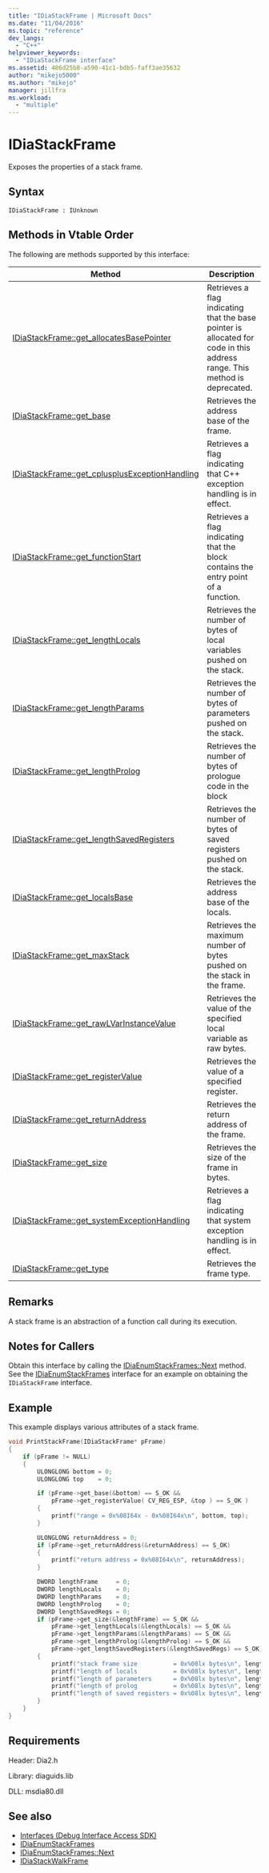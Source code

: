 ```yaml
---
title: "IDiaStackFrame | Microsoft Docs"
ms.date: "11/04/2016"
ms.topic: "reference"
dev_langs:
  - "C++"
helpviewer_keywords:
  - "IDiaStackFrame interface"
ms.assetid: 486d25b8-a590-41c1-bdb5-faff3ae35632
author: "mikejo5000"
ms.author: "mikejo"
manager: jillfra
ms.workload:
  - "multiple"
---
```

# IDiaStackFrame
Exposes the properties of a stack frame.

## Syntax

```
IDiaStackFrame : IUnknown
```

## Methods in Vtable Order
The following are methods supported by this interface:

|Method|Description|
|------------|-----------------|
|[IDiaStackFrame::get_allocatesBasePointer](../../debugger/debug-interface-access/idiastackframe-get-allocatesbasepointer.md)|Retrieves a flag indicating that the base pointer is allocated for code in this address range. This method is deprecated.|
|[IDiaStackFrame::get_base](../../debugger/debug-interface-access/idiastackframe-get-base.md)|Retrieves the address base of the frame.|
|[IDiaStackFrame::get_cplusplusExceptionHandling](../../debugger/debug-interface-access/idiastackframe-get-cplusplusexceptionhandling.md)|Retrieves a flag indicating that C++ exception handling is in effect.|
|[IDiaStackFrame::get_functionStart](../../debugger/debug-interface-access/idiastackframe-get-functionstart.md)|Retrieves a flag indicating that the block contains the entry point of a function.|
|[IDiaStackFrame::get_lengthLocals](../../debugger/debug-interface-access/idiastackframe-get-lengthlocals.md)|Retrieves the number of bytes of local variables pushed on the stack.|
|[IDiaStackFrame::get_lengthParams](../../debugger/debug-interface-access/idiastackframe-get-lengthparams.md)|Retrieves the number of bytes of parameters pushed on the stack.|
|[IDiaStackFrame::get_lengthProlog](../../debugger/debug-interface-access/idiastackframe-get-lengthprolog.md)|Retrieves the number of bytes of prologue code in the block|
|[IDiaStackFrame::get_lengthSavedRegisters](../../debugger/debug-interface-access/idiastackframe-get-lengthsavedregisters.md)|Retrieves the number of bytes of saved registers pushed on the stack.|
|[IDiaStackFrame::get_localsBase](../../debugger/debug-interface-access/idiastackframe-get-localsbase.md)|Retrieves the address base of the locals.|
|[IDiaStackFrame::get_maxStack](../../debugger/debug-interface-access/idiastackframe-get-maxstack.md)|Retrieves the maximum number of bytes pushed on the stack in the frame.|
|[IDiaStackFrame::get_rawLVarInstanceValue](../../debugger/debug-interface-access/idiastackframe-get-rawlvarinstancevalue.md)|Retrieves the value of the specified local variable as raw bytes.|
|[IDiaStackFrame::get_registerValue](../../debugger/debug-interface-access/idiastackframe-get-registervalue.md)|Retrieves the value of a specified register.|
|[IDiaStackFrame::get_returnAddress](../../debugger/debug-interface-access/idiastackframe-get-returnaddress.md)|Retrieves the return address of the frame.|
|[IDiaStackFrame::get_size](../../debugger/debug-interface-access/idiastackframe-get-size.md)|Retrieves the size of the frame in bytes.|
|[IDiaStackFrame::get_systemExceptionHandling](../../debugger/debug-interface-access/idiastackframe-get-systemexceptionhandling.md)|Retrieves a flag indicating that system exception handling is in effect.|
|[IDiaStackFrame::get_type](../../debugger/debug-interface-access/idiastackframe-get-type.md)|Retrieves the frame type.|

## Remarks
A stack frame is an abstraction of a function call during its execution.

## Notes for Callers
Obtain this interface by calling the [IDiaEnumStackFrames::Next](../../debugger/debug-interface-access/idiaenumstackframes-next.md) method. See the [IDiaEnumStackFrames](../../debugger/debug-interface-access/idiaenumstackframes.md) interface for an example on obtaining the `IDiaStackFrame` interface.

## Example
This example displays various attributes of a stack frame.

```C++
void PrintStackFrame(IDiaStackFrame* pFrame)
{
    if (pFrame != NULL)
    {
        ULONGLONG bottom = 0;
        ULONGLONG top    = 0;

        if (pFrame->get_base(&bottom) == S_OK &&
            pFrame->get_registerValue( CV_REG_ESP, &top ) == S_OK )
        {
            printf("range = 0x%08I64x - 0x%08I64x\n", bottom, top);
        }

        ULONGLONG returnAddress = 0;
        if (pFrame->get_returnAddress(&returnAddress) == S_OK)
        {
            printf("return address = 0x%08I64x\n", returnAddress);
        }

        DWORD lengthFrame     = 0;
        DWORD lengthLocals    = 0;
        DWORD lengthParams    = 0;
        DWORD lengthProlog    = 0;
        DWORD lengthSavedRegs = 0;
        if (pFrame->get_size(&lengthFrame) == S_OK &&
            pFrame->get_lengthLocals(&lengthLocals) == S_OK &&
            pFrame->get_lengthParams(&lengthParams) == S_OK &&
            pFrame->get_lengthProlog(&lengthProlog) == S_OK &&
            pFrame->get_lengthSavedRegisters(&lengthSavedRegs) == S_OK)
        {
            printf("stack frame size          = 0x%08lx bytes\n", lengthFrame);
            printf("length of locals          = 0x%08lx bytes\n", lengthLocals);
            printf("length of parameters      = 0x%08lx bytes\n", lengthParams);
            printf("length of prolog          = 0x%08lx bytes\n", lengthProlog);
            printf("length of saved registers = 0x%08lx bytes\n", lengthSavedRegs);
        }
    }
}
```

## Requirements
Header: Dia2.h

Library: diaguids.lib

DLL: msdia80.dll

## See also
- [Interfaces (Debug Interface Access SDK)](../../debugger/debug-interface-access/interfaces-debug-interface-access-sdk.md)
- [IDiaEnumStackFrames](../../debugger/debug-interface-access/idiaenumstackframes.md)
- [IDiaEnumStackFrames::Next](../../debugger/debug-interface-access/idiaenumstackframes-next.md)
- [IDiaStackWalkFrame](../../debugger/debug-interface-access/idiastackwalkframe.md)
